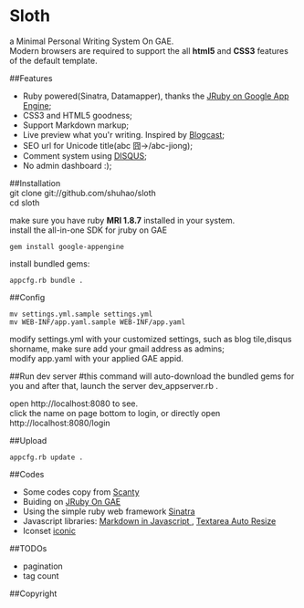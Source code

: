 Sloth
=========
a Minimal Personal Writing System On GAE.  
Modern browsers are required to support the all **html5** and
**CSS3** features of the default template.

##Features
* Ruby powered(Sinatra, Datamapper), thanks the [JRuby on Google App Engine](http://code.google.com/p/appengine-jruby/);
* CSS3 and HTML5 goodness;
* Support Markdown markup; 
* Live preview what you'r writing. Inspired by [Blogcast](http://techoctave.com/blogcast/);
* SEO url for Unicode title(abc 囧->/abc-jiong);
* Comment system using [DISQUS](http://disqus.com/);
* No admin dashboard :);


##Installation  
	git clone git://github.com/shuhao/sloth  
	cd sloth

make sure you have ruby **MRI 1.8.7** installed in your system.  
install the all-in-one SDK for jruby on GAE  

	gem install google-appengine


install bundled gems:  

	appcfg.rb bundle .	


##Config

	mv settings.yml.sample settings.yml
	mv WEB-INF/app.yaml.sample WEB-INF/app.yaml

modify settings.yml with your customized settings,
such as blog tile,disqus shorname, make sure add your gmail address 
as admins;   
modify app.yaml with your applied GAE appid.

##Run dev server
    #this command will auto-download the bundled gems
	 for you and after that, launch the server
	dev_appserver.rb .

open http://localhost:8080 to see.  
click the name on page bottom to login, or directly open http://localhost:8080/login


##Upload

	appcfg.rb update .


##Codes
* Some codes copy from [Scanty](https://github.com/adamwiggins/scanty)
* Buiding on [JRuby On GAE](http://code.google.com/p/appengine-jruby/)
* Using the simple ruby web framework [Sinatra](http://sinatrarb.com)
* Javascript libraries: [Markdown in Javascript ](http://attacklab.net/showdown/), [Textarea Auto Resize](http://www.unwrongest.com/projects/elastic/)
* Iconset [iconic](http://somerandomdude.com/projects/iconic/)

##TODOs

* pagination
* tag count


##Copyright

